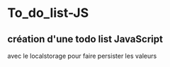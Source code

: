 # To_do_list-JS

## création d'une todo list JavaScript
avec  le  localstorage  pour  faire persister les valeurs
